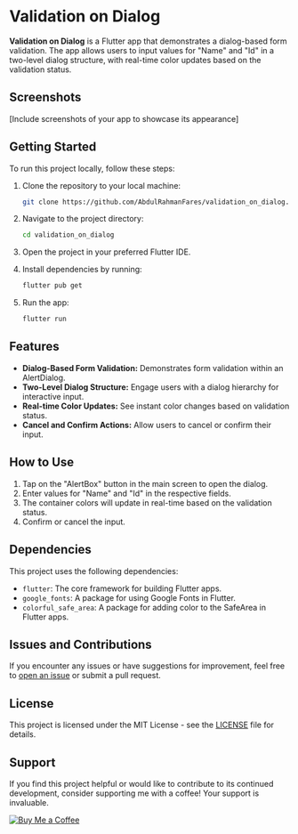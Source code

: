 # Validation on Dialog

**Validation on Dialog** is a Flutter app that demonstrates a dialog-based form validation. The app allows users to input values for "Name" and "Id" in a two-level dialog structure, with real-time color updates based on the validation status.

## Screenshots

[Include screenshots of your app to showcase its appearance]

## Getting Started

To run this project locally, follow these steps:

1. Clone the repository to your local machine:

   ```bash
   git clone https://github.com/AbdulRahmanFares/validation_on_dialog.git
   ```

2. Navigate to the project directory:

   ```bash
   cd validation_on_dialog
   ```

3. Open the project in your preferred Flutter IDE.

4. Install dependencies by running:

   ```bash
   flutter pub get
   ```

5. Run the app:

   ```bash
   flutter run
   ```

## Features

- **Dialog-Based Form Validation:** Demonstrates form validation within an AlertDialog.
- **Two-Level Dialog Structure:** Engage users with a dialog hierarchy for interactive input.
- **Real-time Color Updates:** See instant color changes based on validation status.
- **Cancel and Confirm Actions:** Allow users to cancel or confirm their input.

## How to Use

1. Tap on the "AlertBox" button in the main screen to open the dialog.
2. Enter values for "Name" and "Id" in the respective fields.
3. The container colors will update in real-time based on the validation status.
4. Confirm or cancel the input.

## Dependencies

This project uses the following dependencies:

- `flutter`: The core framework for building Flutter apps.
- `google_fonts`: A package for using Google Fonts in Flutter.
- `colorful_safe_area`: A package for adding color to the SafeArea in Flutter apps.

## Issues and Contributions

If you encounter any issues or have suggestions for improvement, feel free to [open an issue](https://github.com/your-username/validation_on_dialog/issues) or submit a pull request.

## License

This project is licensed under the MIT License - see the [LICENSE](LICENSE) file for details.

## Support

If you find this project helpful or would like to contribute to its continued development, consider supporting me with a coffee! Your support is invaluable.

[![Buy Me a Coffee](https://img.shields.io/badge/Buy%20Me%20a%20Coffee-FFDD00?style=for-the-badge&logo=buy-me-a-coffee&logoColor=black)](https://www.buymeacoffee.com/farazzrahman)

